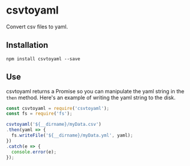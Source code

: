 # csvtoyaml

Convert csv files to yaml.

## Installation

```
npm install csvtoyaml --save
```

## Use

csvtoyaml returns a Promise so you can manipulate the yaml string in the `then` method. Here's an example of writing the yaml string to the disk.

```javascript
const csvtoyaml = require('csvtoyaml');
const fs = require('fs');

csvtoyaml('${__dirname}/myData.csv')
.then(yaml => {
  fs.writeFile('${__dirname}/myData.yml', yaml);
})
.catch(e => {
  console.error(e);
});
```
